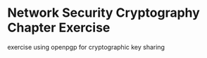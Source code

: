 # Network Security Cryptography Chapter Exercise
exercise using openpgp for cryptographic key sharing
